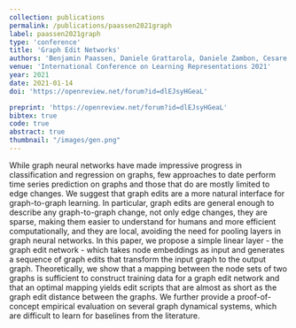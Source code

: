 ```yaml
---
collection: publications
permalink: /publications/paassen2021graph
label: paassen2021graph
type: 'conference'
title: 'Graph Edit Networks'
authors: 'Benjamin Paassen, Daniele Grattarola, Daniele Zambon, Cesare Alippi, Barbara Eva Hammer'
venue: 'International Conference on Learning Representations 2021'
year: 2021
date: 2021-01-14
doi: 'https://openreview.net/forum?id=dlEJsyHGeaL'

preprint: 'https://openreview.net/forum?id=dlEJsyHGeaL'
bibtex: true
code: true
abstract: true
thumbnail: "/images/gen.png"
---
```

While graph neural networks have made impressive progress in classification and regression on graphs, few approaches to date perform time series prediction on graphs and those that do are mostly limited to edge changes. We suggest that graph edits are a more natural interface for graph-to-graph learning. In particular,  graph edits are general enough to describe any graph-to-graph change, not only edge changes, they are sparse, making them easier to understand for humans and more efficient computationally, and they are local, avoiding the need for pooling layers in graph neural networks. In this paper, we propose a simple linear layer - the graph edit network - which takes node embeddings as input and generates a sequence of graph edits that transform the input graph to the output graph. Theoretically, we show that a mapping between the node sets of two graphs is sufficient to construct training data for a graph edit network and that an optimal mapping yields edit scripts that are almost as short as the graph edit distance between the graphs. We further provide a proof-of-concept empirical evaluation on several graph dynamical systems, which are difficult to learn for baselines from the literature.
